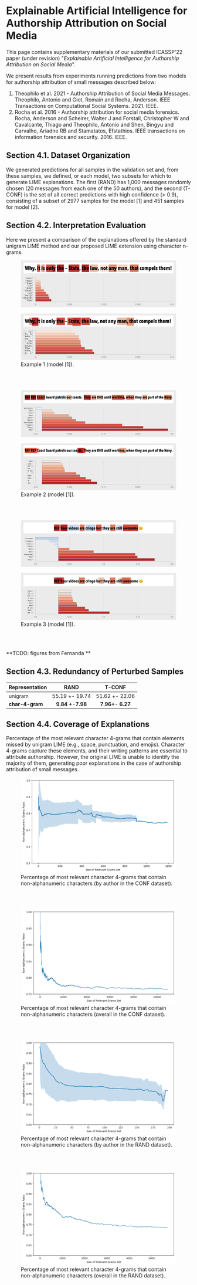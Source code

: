 # Explainable Artificial Intelligence for Authorship Attribution on Social Media

This page contains supplementary materials of our submitted ICASSP'22 paper (under revision) "_Explainable Artificial Intelligence for Authorship Attribution on Social Media_".

We present results from experiments running predictions from two models for authorship attribution of small messages described below:

1. Theophilo et al. 2021 - Authorship Attribution of Social Media Messages. Theophilo, Antonio and Giot, Romain and Rocha, Anderson. IEEE Transactions on Computational Social Systems. 2021. IEEE.
1. Rocha et al. 2016 - Authorship attribution for social media forensics. Rocha, Anderson and Scheirer, Walter J and Forstall, Christopher W and Cavalcante, Thiago and Theophilo, Antonio and Shen, Bingyu and Carvalho, Ariadne RB and Stamatatos, Efstathios. IEEE transactions on information forensics and security. 2016. IEEE.

## Section 4.1. Dataset Organization

We generated predictions for all samples in the validation set and, from these samples, we defined, or each model, two subsets for which to generate LIME explanations. The first (RAND) has 1,000 messages randomly chosen (20 messages from each one of the 50 authors), and the second (T-CONF) is the set of all correct predictions with high confidence ($>$ 0.9), consisting of a subset of 2977 samples for the model [1] and 451 samples for model [2].

## Section 4.2. Interpretation Evaluation

Here we present a comparison of the explanations offered by the standard unigram LIME method and our proposed LIME extension using character n-grams.


<figure>
  <img src="./example_1_original.png" alt=""/>
</figure>
<figure>
  <img src="./example_1_extended.png" alt=""/>
  <figcaption>Example 1 (model [1]).</figcaption>
</figure>

<br>
<br>


<figure>
  <img src="./example_2_original.png" alt=""/>
</figure>
<figure>
  <img src="./example_2_extended.png" alt=""/>
  <figcaption>Example 2 (model [1]).</figcaption>
</figure>

<br>
<br>


<figure>
  <img src="./example_3_original.png" alt=""/>
</figure>
<figure>
  <img src="./example_3_extended.png" alt=""/>
  <figcaption>Example 3 (model [1]).</figcaption>
</figure>

<br>
<br>


**TODO: figures from Fernanda **


## Section 4.3. Redundancy of Perturbed Samples

| **Representation** | **RAND**        | **T-CONF**      |
| :---               |      :---:      |      :---:      |
| unigram            | 55.19 +- 19.74  | 51.62 +- 22.06  |
| **char-4-gram**    | **9.84 +-7.98** | **7.96+- 6.27** |


## Section 4.4. Coverage of Explanations

Percentage of the most relevant character 4-grams that contain elements missed by unigram LIME (e.g., space, punctuation, and emojis). Character 4-grams capture these elements, and their writing patterns are essential to attribute authorship. However, the original LIME is unable to identify the majority of them, generating poor explanations in the case of authorship attribution of small messages.

<figure>
  <img src="./strong_tps_non_alpha_ratio_by_author.png" alt=""/>
  <figcaption>Percentage of most relevant character 4-grams that contain non-alphanumeric characters (by author in the CONF dataset).</figcaption>
</figure>

<br>
<br>

<figure>
  <img src="./strong_tps_non_alpha_ratio_overall.png" alt=""/>
  <figcaption>Percentage of most relevant character 4-grams that contain non-alphanumeric characters (overall in the CONF dataset).</figcaption>
</figure>

<br>
<br>

<figure>
  <img src="./random_non_alpha_ratio_by_author.png" alt=""/>
  <figcaption>Percentage of most relevant character 4-grams that contain non-alphanumeric characters (by author in the RAND dataset).</figcaption>
</figure>

<br>
<br>

<figure>
  <img src="./random_non_alpha_ratio_overall.png" alt=""/>
  <figcaption>Percentage of most relevant character 4-grams that contain non-alphanumeric characters (overall in the RAND dataset).</figcaption>
</figure>

